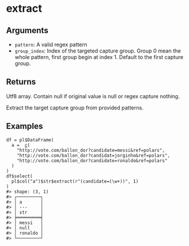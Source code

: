 # extract

## Arguments

- `pattern`: A valid regex pattern
- `group_index`: Index of the targeted capture group. Group 0 mean the whole pattern, first group begin at index 1. Default to the first capture group.

## Returns

Utf8 array. Contain null if original value is null or regex capture nothing.

Extract the target capture group from provided patterns.

## Examples

<pre class='r-example'><code><span class='r-in'><span><span class='va'>df</span> <span class='op'>=</span> <span class='va'>pl</span><span class='op'>$</span><span class='fu'>DataFrame</span><span class='op'>(</span></span></span>
<span class='r-in'><span>  a <span class='op'>=</span>  <span class='fu'><a href='https://rdrr.io/r/base/c.html'>c</a></span><span class='op'>(</span></span></span>
<span class='r-in'><span>    <span class='st'>"http://vote.com/ballon_dor?candidate=messi&amp;ref=polars"</span>,</span></span>
<span class='r-in'><span>    <span class='st'>"http://vote.com/ballon_dor?candidat=jorginho&amp;ref=polars"</span>,</span></span>
<span class='r-in'><span>    <span class='st'>"http://vote.com/ballon_dor?candidate=ronaldo&amp;ref=polars"</span></span></span>
<span class='r-in'><span>  <span class='op'>)</span></span></span>
<span class='r-in'><span><span class='op'>)</span></span></span>
<span class='r-in'><span><span class='va'>df</span><span class='op'>$</span><span class='fu'>select</span><span class='op'>(</span></span></span>
<span class='r-in'><span>  <span class='va'>pl</span><span class='op'>$</span><span class='fu'>col</span><span class='op'>(</span><span class='st'>"a"</span><span class='op'>)</span><span class='op'>$</span><span class='va'>str</span><span class='op'>$</span><span class='fu'>extract</span><span class='op'>(</span><span class='st'>r"(candidate=(\w+))"</span>, <span class='fl'>1</span><span class='op'>)</span></span></span>
<span class='r-in'><span><span class='op'>)</span></span></span>
<span class='r-out co'><span class='r-pr'>#&gt;</span> shape: (3, 1)</span>
<span class='r-out co'><span class='r-pr'>#&gt;</span> ┌─────────┐</span>
<span class='r-out co'><span class='r-pr'>#&gt;</span> │ a       │</span>
<span class='r-out co'><span class='r-pr'>#&gt;</span> │ ---     │</span>
<span class='r-out co'><span class='r-pr'>#&gt;</span> │ str     │</span>
<span class='r-out co'><span class='r-pr'>#&gt;</span> ╞═════════╡</span>
<span class='r-out co'><span class='r-pr'>#&gt;</span> │ messi   │</span>
<span class='r-out co'><span class='r-pr'>#&gt;</span> │ null    │</span>
<span class='r-out co'><span class='r-pr'>#&gt;</span> │ ronaldo │</span>
<span class='r-out co'><span class='r-pr'>#&gt;</span> └─────────┘</span>
 </code></pre>